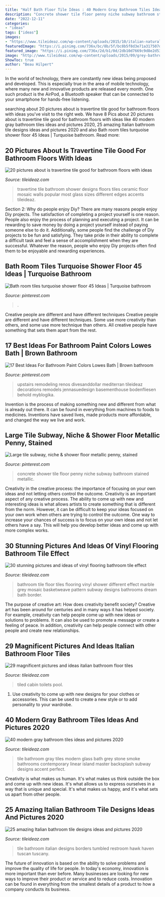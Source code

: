```yaml
---
title: "Half Bath Floor Tile Ideas : 40 Modern Gray Bathroom Tiles Ideas And Pictures 2020"
description: "Concrete shower tile floor penny niche subway bathroom stained metallic"
date: "2022-12-11"
categories:
- "ideas"
tags: ["ideas"]
images:
- "https://www.tileideaz.com/wp-content/uploads/2015/10/italian-natural-borders-replacing-board-black-wall-basins-seats-ceramics-mosaics-inserts-sheet-cubicles-restroom-tumbled-build-bathroom-wall-tile-option-for-modern-home.jpg"
featuredImage: "https://i.pinimg.com/736x/bc/8b/5f/bc8b5f8d3e71a317507d5ecda29fea0e.jpg"
featured_image: "https://i.pinimg.com/736x/2d/b1/0d/2db10d7669c9d8e2d53f1f09bb06cf78.jpg"
image: "http://www.tileideaz.com/wp-content/uploads/2015/09/grey-bathroom-floor-tiles-different-decoration-19-on-bathroom-design-ideas.jpg"
ShowToc: true
author: "Beau Hilpert"
---
```



In the world of technology, there are constantly new ideas being proposed and developed. This is especially true in the area of mobile technology, where many new and innovative products are released every month. One such product is the AirPod, a Bluetooth speaker that can be connected to your smartphone for hands-free listening.

	

		
searching about 20 pictures about is travertine tile good for bathroom floors with ideas you've visit to the right web. We have 8 Pics about 20 pictures about is travertine tile good for bathroom floors with ideas like 40 modern gray bathroom tiles ideas and pictures 2020, 25 amazing Italian bathroom tile designs ideas and pictures 2020 and also Bath room tiles turquoise shower floor 45 Ideas | Turquoise bathroom. Read more:
		
    
## 20 Pictures About Is Travertine Tile Good For Bathroom Floors With Ideas

<img loading=lazy src="http://www.tileideaz.com/wp-content/uploads/2015/08/1068.jpg" onerror="this.onerror=null;this.src='https://tse2.mm.bing.net/th?id=OIP.P-Wqs5G225laCmMncvMT-gHaLI&amp;pid=15.1';" alt="20 pictures about is travertine tile good for bathroom floors with ideas">

_Source: tileideaz.com_

>travertine tile bathroom shower designs floors tiles ceramic floor mosaic walls popular most glass sizes different edges accents tileideaz. 

	

Section 2: Why do people enjoy Diy?
There are many reasons people enjoy Diy projects. The satisfaction of completing a project yourself is one reason. People also enjoy the process of planning and executing a project. It can be rewarding to save money by doing a project yourself instead of paying someone else to do it. Additionally, some people find the challenge of Diy projects to be fun and satisfying. They take pride in their ability to complete a difficult task and feel a sense of accomplishment when they are successful. Whatever the reason, people who enjoy Diy projects often find them to be enjoyable and rewarding experiences.

    
## Bath Room Tiles Turquoise Shower Floor 45 Ideas | Turquoise Bathroom

<img loading=lazy src="https://i.pinimg.com/736x/2d/b1/0d/2db10d7669c9d8e2d53f1f09bb06cf78.jpg" onerror="this.onerror=null;this.src='https://tse2.mm.bing.net/th?id=OIP.RriBZFuEsZtzSdkLShGeOgAAAA&amp;pid=15.1';" alt="Bath room tiles turquoise shower floor 45 Ideas | Turquoise bathroom">

_Source: pinterest.com_

>. 

	

Creative people are different and have different techniques
Creative people are different and have different techniques. Some use more creativity than others, and some use more technique than others. All creative people have something that sets them apart from the rest.

    
## 17 Best Ideas For Bathroom Paint Colors Lowes Bath | Brown Bathroom

<img loading=lazy src="https://i.pinimg.com/736x/bc/8b/5f/bc8b5f8d3e71a317507d5ecda29fea0e.jpg" onerror="this.onerror=null;this.src='https://tse4.mm.bing.net/th?id=OIP.TC9KpxAloUKJlczRzl-2FAAAAA&amp;pid=15.1';" alt="17 Best Ideas For Bathroom Paint Colors Lowes Bath | Brown bathroom">

_Source: pinterest.com_

>upstairs remodeling renos divesanddollar mediterran tileideaz decorations remodels jennasuedesign basementhouse bodenfliesen behold myblogika. 

	

Invention is the process of making something new and different from what is already out there. It can be found in everything from machines to foods to medicines. Inventions have saved lives, made products more affordable, and changed the way we live and work.

    
## Large Tile Subway, Niche &amp; Shower Floor Metallic Penny, Stained

<img loading=lazy src="https://i.pinimg.com/736x/36/fe/ec/36feec235073ce48a492d335b464495e.jpg" onerror="this.onerror=null;this.src='https://tse4.mm.bing.net/th?id=OIP.ww0oMju7_6gEpsh1sR_q3QHaJ3&amp;pid=15.1';" alt="Large tile subway, niche &amp; shower floor metallic penny, stained">

_Source: pinterest.com_

>concrete shower tile floor penny niche subway bathroom stained metallic. 

	

Creativity in the creative process: the importance of focusing on your own ideas and not letting others control the outcome.
Creativity is an important aspect of any creative process. The ability to come up with new and interesting ideas is what allows artists to create something that is different from the norm. However, it can be difficult to keep your ideas focused on your own work when others are trying to control the outcome. One way to increase your chances of success is to focus on your own ideas and not let others have a say. This will help you develop better ideas and come up with more complex works.

    
## 30 Stunning Pictures And Ideas Of Vinyl Flooring Bathroom Tile Effect

<img loading=lazy src="http://www.tileideaz.com/wp-content/uploads/2015/09/grey-bathroom-floor-tiles-different-decoration-19-on-bathroom-design-ideas.jpg" onerror="this.onerror=null;this.src='https://tse2.mm.bing.net/th?id=OIP.NLEAJcICqNru_PrS50K2qgHaLE&amp;pid=15.1';" alt="30 stunning pictures and ideas of vinyl flooring bathroom tile effect">

_Source: tileideaz.com_

>bathroom tile floor tiles flooring vinyl shower different effect marble grey mosaic basketweave pattern subway designs bathrooms dream bath border. 

	

The purpose of creative art: How does creativity benefit society?
Creative art has been around for centuries and in many ways it has helped society. For example, creativity can help people come up with new ideas or solutions to problems. It can also be used to promote a message or create a feeling of peace. In addition, creativity can help people connect with other people and create new relationships.

    
## 29 Magnificent Pictures And Ideas Italian Bathroom Floor Tiles

<img loading=lazy src="https://www.tileideaz.com/wp-content/uploads/2015/10/shower-cabin-porcelain-bathroom-wall-tile-small-countertops-latest-walls-suppliers-italian-pictures-toilets-stone-pool-store-sinks-commercial-bathroom-tile-gallery-projects.jpg" onerror="this.onerror=null;this.src='https://tse3.mm.bing.net/th?id=OIP.1P4DREbigvmJs1OIE3x_SAHaJ4&amp;pid=15.1';" alt="29 magnificent pictures and ideas italian bathroom floor tiles">

_Source: tileideaz.com_

>tiled cabin toilets pool. 

	

1. Use creativity to come up with new designs for your clothes or accessories. This can be used to create a new style or to add personality to your wardrobe.

    
## 40 Modern Gray Bathroom Tiles Ideas And Pictures 2020

<img loading=lazy src="https://www.tileideaz.com/wp-content/uploads/2015/03/modern_gray_bathroom_tiles_7.jpg" onerror="this.onerror=null;this.src='https://tse4.mm.bing.net/th?id=OIP.YiySfz9xQ6K8JorP8IDRXAHaLJ&amp;pid=15.1';" alt="40 modern gray bathroom tiles ideas and pictures 2020">

_Source: tileideaz.com_

>tile bathroom gray tiles modern glass bath grey stone smoke bathrooms contemporary linear island master backsplash subway designs accent perfect. 

	

Creativity is what makes us human. It's what makes us think outside the box and come up with new ideas. It's what allows us to express ourselves in a way that is unique and special. It's what makes us happy, and it's what sets us apart from other people.

    
## 25 Amazing Italian Bathroom Tile Designs Ideas And Pictures 2020

<img loading=lazy src="https://www.tileideaz.com/wp-content/uploads/2015/10/italian-natural-borders-replacing-board-black-wall-basins-seats-ceramics-mosaics-inserts-sheet-cubicles-restroom-tumbled-build-bathroom-wall-tile-option-for-modern-home.jpg" onerror="this.onerror=null;this.src='https://tse2.mm.bing.net/th?id=OIP.16sDjM93-GHos5WcXT1JqgHaLH&amp;pid=15.1';" alt="25 amazing Italian bathroom tile designs ideas and pictures 2020">

_Source: tileideaz.com_

>tile bathroom italian designs borders tumbled restroom hawk haven tuscan tuscany. 

	

The future of innovation is based on the ability to solve problems and improve the quality of life for people. In today's economy, innovation is more important than ever before. Many businesses are looking for new ways to improve their product or service and to reduce costs. Innovation can be found in everything from the smallest details of a product to how a company conducts its business.

